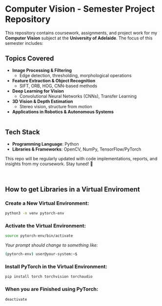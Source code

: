 # Computer Vision - Semester Project Repository  

This repository contains coursework, assignments, and project work for my **Computer Vision** subject at the **University of Adelaide**. The focus of this semester includes:  

## Topics Covered  
- **Image Processing & Filtering**  
  - Edge detection, thresholding, morphological operations  
- **Feature Extraction & Object Recognition**  
  - SIFT, ORB, HOG, CNN-based methods  
- **Deep Learning for Vision**  
  - Convolutional Neural Networks (CNNs), Transfer Learning  
- **3D Vision & Depth Estimation**  
  - Stereo vision, structure from motion  
- **Applications in Robotics & Autonomous Systems**
</br></br>

## Tech Stack  
- **Programming Language**: Python  
- **Libraries & Frameworks**: OpenCV, NumPy, TensorFlow/PyTorch  

This repo will be regularly updated with code implementations, reports, and insights from my coursework. Stay tuned! 🚀  
</br></br>



## **How to get Libraries in a Virtual Enviroment**
### **Create a New Virtual Environment:**
```bash
python3 -m venv pytorch-env
```

### **Activate the Virtual Environment:**
```bash
source pytorch-env/bin/activate
```
*Your prompt should change to something like:*
```bash
(pytorch-env) user@your-system:~$
```

### **Install PyTorch in the Virtual Environment:**
```bash
pip install torch torchvision torchaudio
```

### **When you are Finished using PyTorch:**
```bash
deactivate
```

